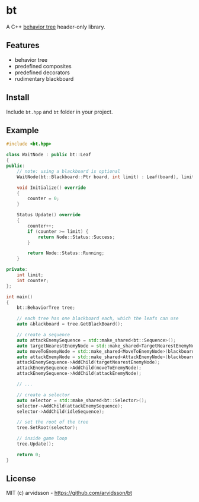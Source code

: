 bt
======

A C++ [behavior tree](http://gamasutra.com/blogs/ChrisSimpson/20140717/221339/Behavior_trees_for_AI_How_they_work.php) header-only library.

Features
--------

* behavior tree
* predefined composites
* predefined decorators
* rudimentary blackboard

Install
-------

Include ```bt.hpp``` and ```bt``` folder in your project.

Example
-------

```c++
#include <bt.hpp>

class WaitNode : public bt::Leaf
{
public:
    // note: using a blackboard is optional
    WaitNode(bt::Blackboard::Ptr board, int limit) : Leaf(board), limit(limit) {}

    void Initialize() override
    {
        counter = 0;
    }

    Status Update() override
    {
        counter++;
        if (counter >= limit) {
            return Node::Status::Success;
        }

        return Node::Status::Running;
    }

private:
    int limit;
    int counter;
};

int main()
{
    bt::BehaviorTree tree;

    // each tree has one blackboard each, which the leafs can use
    auto &blackboard = tree.GetBlackBoard();

    // create a sequence
    auto attackEnemySequence = std::make_shared<bt::Sequence>();
    auto targetNearestEnemyNode = std::make_shared<TargetNearestEnemyNode>(blackboard);
    auto moveToEnemyNode = std::make_shared<MoveToEnemyNode>(blackboard);
    auto attackEnemyNode = std::make_shared<AttackEnemyNode>(blackboard);
    attackEnemySequence->AddChild(targetNearestEnemyNode);
    attackEnemySequence->AddChild(moveToEnemyNode);
    attackEnemySequence->AddChild(attackEnemyNode);

    // ...

    // create a selector
    auto selector = std::make_shared<bt::Selector>();
    selector->AddChild(attackEnemySequence);
    selector->AddChild(idleSequence);

    // set the root of the tree
    tree.SetRoot(selector);

    // inside game loop
    tree.Update();

    return 0;
}
```

License
-------
MIT (c) arvidsson - https://github.com/arvidsson/bt
